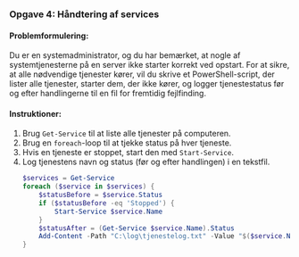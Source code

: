 ### Opgave 4: Håndtering af services

#### Problemformulering:
Du er en systemadministrator, og du har bemærket, at nogle af systemtjenesterne på en server ikke starter korrekt ved opstart. For at sikre, at alle nødvendige tjenester kører, vil du skrive et PowerShell-script, der lister alle tjenester, starter dem, der ikke kører, og logger tjenestestatus før og efter handlingerne til en fil for fremtidig fejlfinding.

#### Instruktioner:
1. Brug `Get-Service` til at liste alle tjenester på computeren.
2. Brug en `foreach`-loop til at tjekke status på hver tjeneste.
3. Hvis en tjeneste er stoppet, start den med `Start-Service`.
4. Log tjenestens navn og status (før og efter handlingen) i en tekstfil.
   ```powershell
   $services = Get-Service
   foreach ($service in $services) {
       $statusBefore = $service.Status
       if ($statusBefore -eq 'Stopped') {
           Start-Service $service.Name
       }
       $statusAfter = (Get-Service $service.Name).Status
       Add-Content -Path "C:\log\tjenestelog.txt" -Value "$($service.Name): $statusBefore -> $statusAfter"
   }
   ```